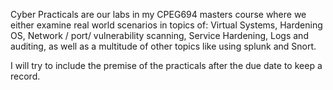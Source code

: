 Cyber Practicals are our labs in my CPEG694 masters course where we either
examine real world scenarios in topics of:
Virtual Systems,
Hardening OS,
Network / port/ vulnerability scanning,
Service Hardening,
Logs and auditing,
as well as a multitude of other topics like using splunk and Snort.

I will try to include the premise of the practicals
after the due date to keep a record.


